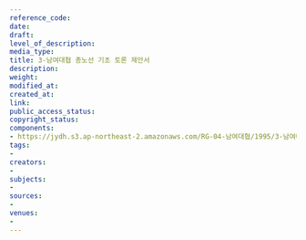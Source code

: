 ```yaml
---
reference_code: 
date: 
draft: 
level_of_description: 
media_type: 
title: 3-남여대협 총노선 기초 토론 제안서
description: 
weight: 
modified_at: 
created_at: 
link: 
public_access_status: 
copyright_status: 
components:
- https://jydh.s3.ap-northeast-2.amazonaws.com/RG-04-남여대협/1995/3-남여대협+총노선+기초+토론+제안서.pdf
tags:
- 
creators:
- 
subjects:
- 
sources:
- 
venues:
- 
---
```

